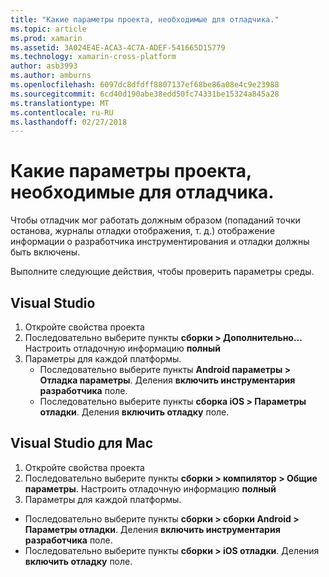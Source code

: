 ```yaml
---
title: "Какие параметры проекта, необходимые для отладчика."
ms.topic: article
ms.prod: xamarin
ms.assetid: 3A024E4E-ACA3-4C7A-ADEF-541665D15779
ms.technology: xamarin-cross-platform
author: asb3993
ms.author: amburns
ms.openlocfilehash: 6097dc8dfdff8807137ef68be86a08e4c9e23988
ms.sourcegitcommit: 6cd40d190abe38edd50fc74331be15324a845a28
ms.translationtype: MT
ms.contentlocale: ru-RU
ms.lasthandoff: 02/27/2018
---
```

# <a name="what-project-settings-are-required-for-the-debugger"></a>Какие параметры проекта, необходимые для отладчика.

Чтобы отладчик мог работать должным образом (попаданий точки останова, журналы отладки отображения, т. д.) отображение информации о разработчика инструментирования и отладки должны быть включены.

Выполните следующие действия, чтобы проверить параметры среды.

## <a name="visual-studio"></a>Visual Studio
1. Откройте свойства проекта
2. Последовательно выберите пункты **сборки > Дополнительно...** Настроить отладочную информацию **полный**
3. Параметры для каждой платформы.
   - Последовательно выберите пункты **Android параметры > Отладка параметры**. Деления **включить инструментария разработчика** поле.
   - Последовательно выберите пункты **сборка iOS > Параметры отладки**. Деления **включить отладку** поле.

## <a name="visual-studio-for-mac"></a>Visual Studio для Mac
1. Откройте свойства проекта
2. Последовательно выберите пункты **сборки > компилятор > Общие параметры**. Настроить отладочную информацию **полный**
3. Параметры для каждой платформы.
  - Последовательно выберите пункты **сборки > сборки Android > Параметры отладки**. Деления **включить инструментария разработчика** поле.
  - Последовательно выберите пункты **сборки > iOS отладки**. Деления **включить отладку** поле.


